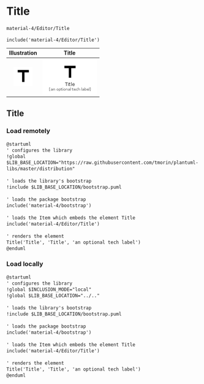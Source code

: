 # Title


```text
material-4/Editor/Title
```

```text
include('material-4/Editor/Title')
```



| Illustration | Title |
| :---: | :---: |
| ![illustration for Illustration](../../material-4/Editor/Title.png) | ![illustration for Title](../../material-4/Editor/Title.Local.png) |




## Title

### Load remotely
```plantuml
@startuml
' configures the library
!global $LIB_BASE_LOCATION="https://raw.githubusercontent.com/tmorin/plantuml-libs/master/distribution"

' loads the library's bootstrap
!include $LIB_BASE_LOCATION/bootstrap.puml

' loads the package bootstrap
include('material-4/bootstrap')

' loads the Item which embeds the element Title
include('material-4/Editor/Title')

' renders the element
Title('Title', 'Title', 'an optional tech label')
@enduml
```

### Load locally
```plantuml
@startuml
' configures the library
!global $INCLUSION_MODE="local"
!global $LIB_BASE_LOCATION="../.."

' loads the library's bootstrap
!include $LIB_BASE_LOCATION/bootstrap.puml

' loads the package bootstrap
include('material-4/bootstrap')

' loads the Item which embeds the element Title
include('material-4/Editor/Title')

' renders the element
Title('Title', 'Title', 'an optional tech label')
@enduml
```

